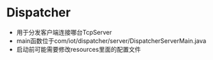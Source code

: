 # Dispatcher
- 用于分发客户端连接哪台TcpServer
- main函数位于com/iot/dispatcher/server/DispatcherServerMain.java
- 启动前可能需要修改resources里面的配置文件